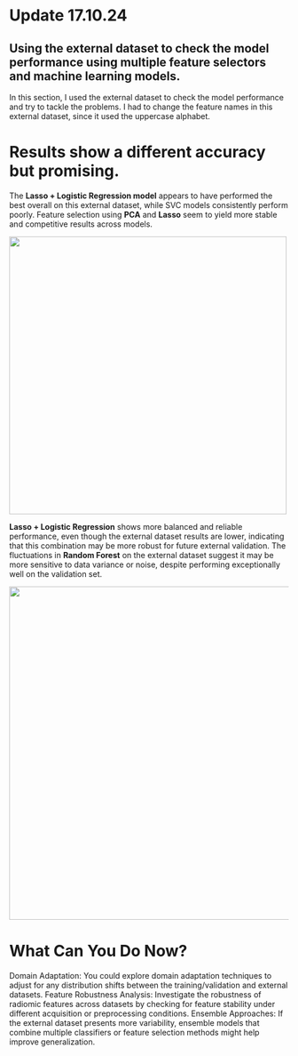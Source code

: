 # Update 17.10.24
## Using the external dataset to check the model performance using multiple feature selectors and machine learning models.
In this section, I used the external dataset to check the model performance and try to tackle the problems. I had to change the feature names in this external dataset, since it used the uppercase alphabet. 

# Results show a different accuracy but promising.
The **Lasso + Logistic Regression model** appears to have performed the best overall on this external dataset, while SVC models consistently perform poorly.
Feature selection using **PCA** and **Lasso** seem to yield more stable and competitive results across models.


<img src="https://github.com/user-attachments/assets/7bd5325c-3275-462a-94ee-3d48d2421a91" width="500"/>

**Lasso + Logistic Regression** shows more balanced and reliable performance, even though the external dataset results are lower, indicating that this combination may be more robust for future external validation.
The fluctuations in **Random Forest** on the external dataset suggest it may be more sensitive to data variance or noise, despite performing exceptionally well on the validation set.

<img src="https://github.com/user-attachments/assets/d1dd0b87-1f5f-4bc0-a466-09dda4e0a919" width="600"/>

# What Can You Do Now?
Domain Adaptation: You could explore domain adaptation techniques to adjust for any distribution shifts between the training/validation and external datasets.
Feature Robustness Analysis: Investigate the robustness of radiomic features across datasets by checking for feature stability under different acquisition or preprocessing conditions.
Ensemble Approaches: If the external dataset presents more variability, ensemble models that combine multiple classifiers or feature selection methods might help improve generalization.
